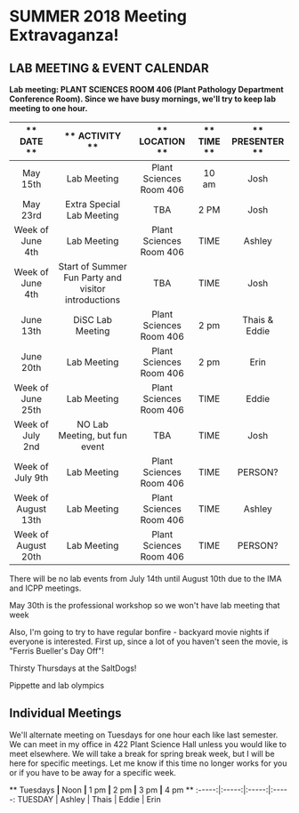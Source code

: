# SUMMER 2018 Meeting Extravaganza!

## LAB MEETING & EVENT CALENDAR

__Lab meeting: PLANT SCIENCES ROOM 406 (Plant Pathology Department Conference Room). Since we have busy mornings, we'll try to keep lab meeting to one hour.__

** DATE **|** ACTIVITY **|** LOCATION **|** TIME **|** PRESENTER **
:-----:|:-----:|:-----:|:-----:|:-----:
May 15th | Lab Meeting | Plant Sciences Room 406 | 10 am | Josh
May 23rd | Extra Special Lab Meeting | TBA | 2 PM | Josh
Week of June 4th | Lab Meeting | Plant Sciences Room 406 | TIME | Ashley
Week of June 4th | Start of Summer Fun Party and visitor introductions | TBA | TIME | Josh
June 13th | DiSC Lab Meeting | Plant Sciences Room 406 | 2 pm | Thais & Eddie
June 20th | Lab Meeting | Plant Sciences Room 406 | 2 pm | Erin
Week of June 25th | Lab Meeting | Plant Sciences Room 406 | TIME | Eddie
Week of July 2nd | NO Lab Meeting, but fun event | TBA | TIME | Josh
Week of July 9th | Lab Meeting | Plant Sciences Room 406 | TIME | PERSON?
Week of August 13th | Lab Meeting | Plant Sciences Room 406 | TIME | Ashley
Week of August 20th | Lab Meeting | Plant Sciences Room 406 | TIME | PERSON?

There will be no lab events from July 14th until August 10th due to the IMA and ICPP meetings.

May 30th is the professional workshop so we won't have lab meeting that week

Also, I'm going to try to have regular bonfire - backyard movie nights if everyone is interested. First up, since a lot of you haven't seen the movie, is "Ferris Bueller's Day Off"!

Thirsty Thursdays at the SaltDogs!

Pippette and lab olympics

## __Individual Meetings__

We'll alternate meeting on Tuesdays for one hour each like last semester. We can meet in my office in 422 Plant Science Hall unless you would like to meet elsewhere. We will take a break for spring break week, but I will be here for specific meetings. Let me know if this time no longer works for you or if you have to be away for a specific week.

** Tuesdays **|** Noon **|** 1 pm **|** 2 pm **|** 3 pm **|** 4 pm **
:-----:|:-----:|:-----:|:-----:
TUESDAY | Ashley | Thais | Eddie | Erin
